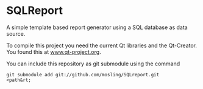 SQLReport
=========

A simple template based report generator using a SQL database as data source.

To compile this project you need the current Qt libraries and the Qt-Creator.
You found this at www.qt-project.org.

You can include this repository as git submodule using the command

<code>git submodule add git://github.com/mosling/SQLreport.git &lt;path&rt;</code>


